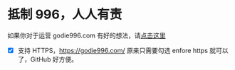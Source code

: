 # 抵制 996，人人有责

如果你对于运营 godie996.com 有好的想法，请[点击这里](https://github.com/godie996/contribution/issues/new)


-[x] 支持 HTTPS，https://godie996.com/
  原来只需要勾选 enfore https 就可以了，GitHub 好方便。
